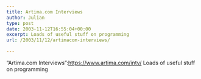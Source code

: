 ```yaml
---
title: Artima.com Interviews
author: Julian
type: post
date: 2003-11-12T16:55:04+00:00
excerpt: Loads of useful stuff on programming
url: /2003/11/12/artimacom-interviews/

---
```

&#8220;Artima.com Interviews&#8221;:https://www.artima.com/intv/ Loads of useful stuff on programming